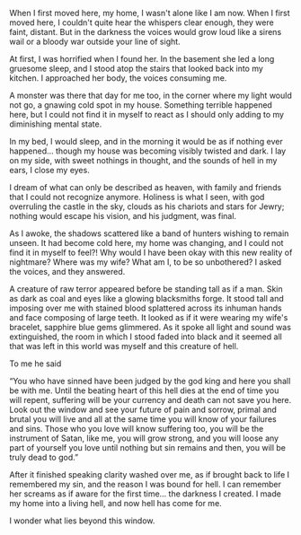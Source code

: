 When I first moved here, my home, I wasn't alone like I am now. When I first moved here, I couldn't quite hear the whispers clear enough, they were faint, distant. But in the darkness the voices would grow loud like a sirens wail or a bloody war outside your line of sight.

At first, I was horrified when I found her. In the basement she led a long gruesome sleep, and I stood atop the stairs that looked back into my kitchen. I approached her body, the voices consuming me. 

A monster was there that day for me too, in the corner where my light would not go, a gnawing cold spot in my house. Something terrible happened here, but I could not find it in myself to react as I should only adding to my diminishing mental state.

In my bed, I would sleep, and in the morning it would be as if nothing ever happened... though my house was becoming visibly twisted and dark. I lay on my side, with sweet nothings in thought, and the sounds of hell in my ears, I close my eyes.

I dream of what can only be described as heaven, with family and friends that I could not recognize anymore. Holiness is what I seen, with god overruling the castle in the sky, clouds as his chariots and stars for Jewry; nothing would escape his vision, and his judgment, was final.

As I awoke, the shadows scattered like a band of hunters wishing to remain unseen. It had become cold here, my home was changing, and I could not find it in myself to feel?! Why would I have been okay with this new reality of nightmare? Where was my wife? What am I, to be so unbothered? I asked the voices, and they answered.

A creature of raw terror appeared before be standing tall as if a man. Skin as dark as coal and eyes like a glowing blacksmiths forge. It stood tall and imposing over me with stained blood splattered across its inhuman hands and face composing of large teeth. It looked as if it were wearing my wife's bracelet, sapphire blue gems glimmered. As it spoke all light and sound was extinguished, the room in which I stood faded into black and it seemed all that was left in this world was myself and this creature of hell.

To me he said

“You who have sinned have been judged by the god king and here you shall be with me. Until the beating heart of this hell dies at the end of time you will repent, suffering will be your currency and death can not save you here. Look out the window and see your future of pain and sorrow, primal and brutal you will live and all at the same time you will know of your failures and sins. Those who you love will know suffering too, you will be the instrument of Satan, like me, you will grow strong, and you will loose any part of yourself you love until nothing but sin remains and then, you will be truly dead to god.”

After it finished speaking clarity washed over me, as if brought back to life I remembered my sin, and the reason I was bound for hell. I can remember her screams as if aware for the first time… the darkness I created. I made my home into a living hell, and now hell has come for me. 

I wonder what lies beyond this window.